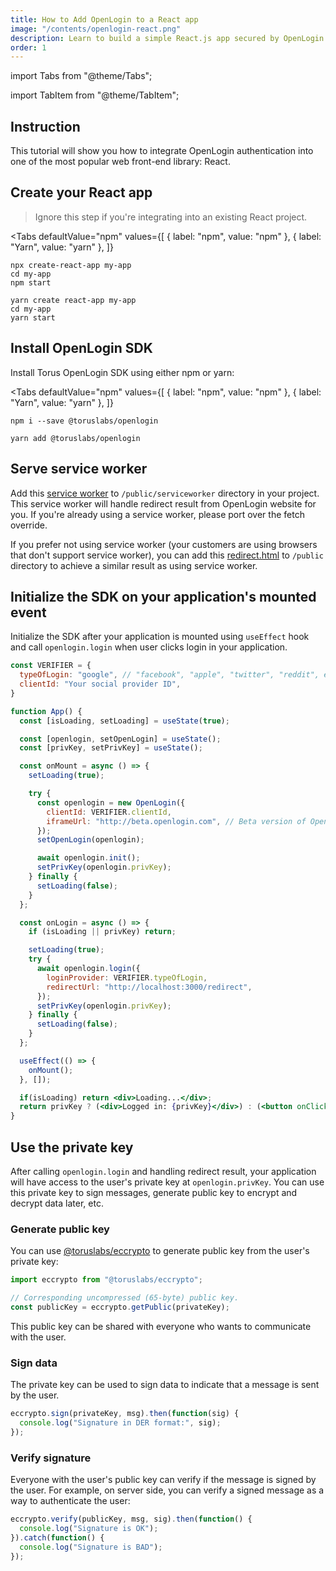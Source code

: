```yaml
---
title: How to Add OpenLogin to a React app
image: "/contents/openlogin-react.png"
description: Learn to build a simple React.js app secured by OpenLogin.
order: 1
---
```


import Tabs from "@theme/Tabs";

import TabItem from "@theme/TabItem";

## Instruction

This tutorial will show you how to integrate OpenLogin authentication into one
of the most popular web front-end library: React.

## Create your React app

> Ignore this step if you're integrating into an existing React project.

<Tabs
  defaultValue="npm"
  values={[
    { label: "npm", value: "npm" },
    { label: "Yarn", value: "yarn" },
  ]}
>
<TabItem value="npm">

```shell
npx create-react-app my-app
cd my-app
npm start
```

</TabItem>

<TabItem value="yarn">

```shell
yarn create react-app my-app
cd my-app
yarn start
```

</TabItem>

</Tabs>

## Install OpenLogin SDK

Install Torus OpenLogin SDK using either npm or yarn:

<Tabs
  defaultValue="npm"
  values={[
    { label: "npm", value: "npm" },
    { label: "Yarn", value: "yarn" },
  ]}
>
<TabItem value="npm">

```shell
npm i --save @toruslabs/openlogin
```

</TabItem>

<TabItem value="yarn">

```shell
yarn add @toruslabs/openlogin
```

</TabItem>

</Tabs>

## Serve service worker

Add this [service worker](https://github.com/torusresearch/torus-direct-web-sdk/blob/master/examples/react-app/public/serviceworker/sw.js) to `/public/serviceworker` directory in your project. This service worker will handle redirect result from OpenLogin website for you. If you're already using a service worker, please port over the fetch override.

If you prefer not using service worker (your customers are using browsers that don't support service worker), you can add this [redirect.html](https://github.com/torusresearch/torus-direct-web-sdk/blob/master/examples/react-app/public/serviceworker/ridirect.html) to `/public` directory to achieve a similar result as using service worker.

## Initialize the SDK on your application's mounted event

Initialize the SDK after your application is mounted using `useEffect` hook and call `openlogin.login` when user clicks login in your application.

```jsx
const VERIFIER = {
  typeOfLogin: "google", // "facebook", "apple", "twitter", "reddit", etc. See full list of supported logins: https://docs.tor.us/direct-auth/supported-authenticators-verifiers
  clientId: "Your social provider ID",
}

function App() {
  const [isLoading, setLoading] = useState(true);

  const [openlogin, setOpenLogin] = useState();
  const [privKey, setPrivKey] = useState();

  const onMount = async () => {
    setLoading(true);

    try {
      const openlogin = new OpenLogin({
        clientId: VERIFIER.clientId,
        iframeUrl: "http://beta.openlogin.com", // Beta version of OpenLogin
      });
      setOpenLogin(openlogin);

      await openlogin.init();
      setPrivKey(openlogin.privKey);
    } finally {
      setLoading(false);
    }
  };

  const onLogin = async () => {
    if (isLoading || privKey) return;

    setLoading(true);
    try {
      await openlogin.login({
        loginProvider: VERIFIER.typeOfLogin,
        redirectUrl: "http://localhost:3000/redirect",
      });
      setPrivKey(openlogin.privKey);
    } finally {
      setLoading(false);
    }
  };

  useEffect(() => {
    onMount();
  }, []);

  if(isLoading) return <div>Loading...</div>;
  return privKey ? (<div>Logged in: {privKey}</div>) : (<button onClick={onLogin}>Login</button>);
}
```

## Use the private key

After calling `openlogin.login` and handling redirect result, your application will have access to the user's private key at `openlogin.privKey`. You can use this private key to sign messages, generate public key to encrypt and decrypt data later, etc.

### Generate public key

You can use [@toruslabs/eccrypto](https://www.npmjs.com/package/@toruslabs/eccrypto) to generate public key from the user's private key:

```js
import eccrypto from "@toruslabs/eccrypto";

// Corresponding uncompressed (65-byte) public key.
const publicKey = eccrypto.getPublic(privateKey);
```

This public key can be shared with everyone who wants to communicate with the user.

### Sign data

The private key can be used to sign data to indicate that a message is sent by the user.

```js
eccrypto.sign(privateKey, msg).then(function(sig) {
  console.log("Signature in DER format:", sig);
});
```

### Verify signature

Everyone with the user's public key can verify if the message is signed by the user. For example, on server side, you can verify a signed message as a way to authenticate the user:

```js
eccrypto.verify(publicKey, msg, sig).then(function() {
  console.log("Signature is OK");
}).catch(function() {
  console.log("Signature is BAD");
});
```
